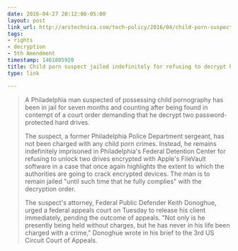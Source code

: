 ```yaml
---
date: 2016-04-27 20:12:00-05:00
layout: post
link_url: http://arstechnica.com/tech-policy/2016/04/child-porn-suspect-jailed-for-7-months-for-refusing-to-decrypt-hard-drives/
tags:
- rights
- decryption
- 5th Amendment
timestamp: 1461805920
title: Child porn suspect jailed indefinitely for refusing to decrypt hard drives
type: link

---
```

> A Philadelphia man suspected of possessing child pornography has
been in jail for seven months and counting after being found in contempt of
a court order demanding that he decrypt two password-protected hard drives.
>
> The suspect, a former Philadelphia Police Department sergeant, has not
been charged with any child porn crimes. Instead, he remains indefinitely
imprisoned in Philadelphia's Federal Detention Center for refusing to
unlock two drives encrypted with Apple's FileVault software in a case that
once again highlights the extent to which the authorities are going to
crack encrypted devices. The man is to remain jailed "until such time that
he fully complies" with the decryption order.
>
> The suspect's attorney, Federal Public Defender Keith Donoghue, urged a
federal appeals court on Tuesday to release his client immediately, pending
the outcome of appeals. "Not only is he presently being held without
charges, but he has never in his life been charged with a crime," Donoghue
wrote in his brief to the 3rd US Circuit Court of Appeals.